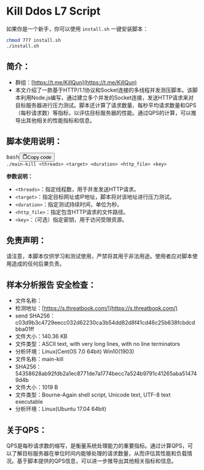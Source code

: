 # Kill Ddos L7 Script

如果你是一个新手，你可以使用 `install.sh` 一键安装脚本：

```bash
chmod 777 install.sh
./install.sh
```

## 简介：

* 群组：[https://t.me/KillQun](https://t.me/KillQun)
* 本文介绍了一款基于HTTP/1.1协议和Socket连接的多线程并发测压脚本。该脚本利用Node.js编写，通过建立多个并发的Socket连接，发送HTTP请求来对目标服务器进行压力测试。脚本还计算了请求数量、每秒平均请求数量和QPS（每秒请求数）等指标，以评估目标服务器的性能。通过QPS的计算，可以推导出其他相关的性能指标和信息。

## 脚本使用说明：

<pre><div class="bg-black rounded-md mb-4"><div class="flex items-center relative text-gray-200 bg-gray-800 px-4 py-2 text-xs font-sans justify-between rounded-t-md"><span>bash</span><button class="flex ml-auto gap-2"><svg stroke="currentColor" fill="none" stroke-width="2" viewBox="0 0 24 24" stroke-linecap="round" stroke-linejoin="round" class="h-4 w-4" height="1em" width="1em" xmlns="http://www.w3.org/2000/svg"><path d="M16 4h2a2 2 0 0 1 2 2v14a2 2 0 0 1-2 2H6a2 2 0 0 1-2-2V6a2 2 0 0 1 2-2h2"></path><rect x="8" y="2" width="8" height="4" rx="1" ry="1"></rect></svg>Copy code</button></div><div class="p-4 overflow-y-auto"><code class="!whitespace-pre hljs language-bash">./main-kill &lt;threads&gt; &lt;target&gt; &lt;duration&gt; &lt;http_file&gt; &lt;key&gt;
</code></div></div></pre>

**参数说明：**

* `<threads>`：指定线程数，用于并发发送HTTP请求。
* `<target>`：指定目标网址或IP地址，脚本将对该地址进行压力测试。
* `<duration>`：指定测试持续时间，单位为秒。
* `<http_file>`：指定包含HTTP请求的文件路径。
* `<key>`：（可选）指定密钥，用于访问受限资源。

## 免责声明：

请注意，本脚本仅供学习和测试使用，严禁将其用于非法用途。使用者应对脚本使用造成的任何后果负责。

## 样本分析报告 安全检查：

* 文件名称：
* 检测地址：[https://s.threatbook.com/](https://s.threatbook.com/)
* send SHA256：c03d9b3c4729eecc032d62230ca3b54dd82d8f41cd46c25b638fcbdcdbba01ff
* 文件大小：140.36 KB
* 文件类型：ASCII text, with very long lines, with no line terminators
* 分析环境：Linux(CentOS 7.0 64bit) Win10(1903)
* 文件名称：main-kill
* SHA256：54358628ab92fdb2a1ec8771de7a1774becc7a524b9791c41265aba514749d4b
* 文件大小：1019 B
* 文件类型：Bourne-Again shell script, Unicode text, UTF-8 text executable
* 分析环境：Linux(Ubuntu 17.04 64bit)

## 关于QPS：

QPS是每秒请求数的缩写，是衡量系统处理能力的重要指标。通过计算QPS，可以了解目标服务器在单位时间内能够处理的请求数量，从而评估其性能和负载情况。基于脚本提供的QPS信息，可以进一步推导出其他相关指标和信息。
